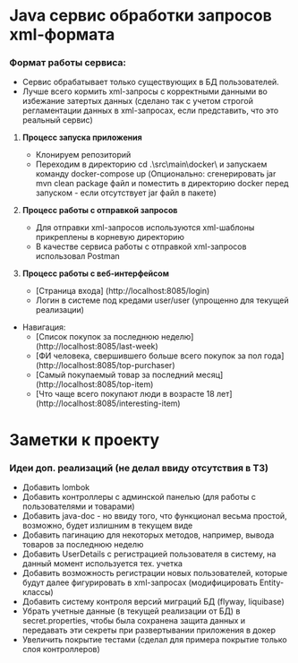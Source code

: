 # Java сервис обработки запросов xml-формата
### Формат работы сервиса: 
 - Сервис обрабатывает только существующих в БД пользователей.
 - Лучше всего кормить xml-запросы с корректными данными во избежание затертых данных (сделано так с учетом строгой регламентации данных в xml-запросах, если представить, что это реальный сервис)

1. **Процесс запуска приложения**
   * Клонируем репозиторий
   * Переходим в директорию cd .\src\main\docker\ и запускаем команду docker-compose up
     (Опционально: сгенерировать jar mvn clean package файл и поместить в директорию docker перед запуском - если отсутствует jar файл в пакете)

2. **Процесс работы с отправкой запросов**
   * Для отправки xml-запросов используются xml-шаблоны прикреплены в корневую директорию
   * В качестве сервиса работы с отправкой xml-запросов использовал Postman

3. **Процесс работы с веб-интерфейсом**
   - [Страница входа] (http://localhost:8085/login)
   * Логин в системе под кредами user/user (упрощенно для текущей реализации)
    
 - Навигация:
   - [Список покупок за последнюю неделю] (http://localhost:8085/last-week)
   - [ФИ человека, свершившего больше всего покупок за пол года] (http://localhost:8085/top-purchaser)
   - [Самый покупаемый товар за последний месяц] (http://localhost:8085/top-item)
   - [Что чаще всего покупают люди в возрасте 18 лет] (http://localhost:8085/interesting-item)


# Заметки к проекту

### Идеи доп. реализаций (не делал ввиду отсутствия в ТЗ)
 * Добавить lombok
 * Добавить контроллеры с админской панелью (для работы с пользователями и товарами)
 * Добавить java-doc - но ввиду того, что функционал весьма простой, возможно, будет излишним в текущем виде
 * Добавить пагинацию для некоторых методов, например, вывода товаров за последнюю неделю
 * Добавить UserDetails с регистрацией пользователя в систему, на данный момент используется тех. учетка
 * Добавить возможность регистрации новых пользователей, которые будут далее фигурировать в xml-запросах (модифицировать Entity-классы)
 * Добавить систему контроля версий миграций БД (flyway, liquibase)
 * Убрать учетные данные (в текущей реализации от БД) в secret.properties, чтобы была сохранена защита данных и передавать эти секреты при развертывании приложения в докер
 * Увеличить покрытие тестами (сделал для примера покрытие только слоя контроллеров)